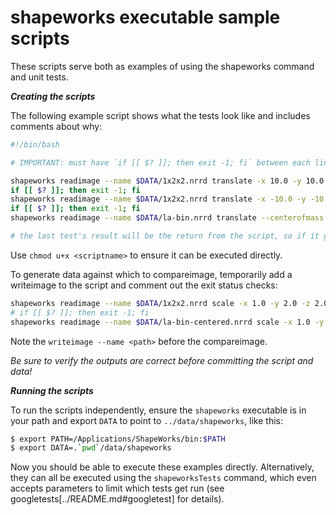 shapeworks executable sample scripts
=====

These scripts serve both as examples of using the shapeworks command and unit tests.

***Creating the scripts***

The following example script shows what the tests look like and includes comments about why:

```bash
#!/bin/bash

# IMPORTANT: must have `if [[ $? ]]; then exit -1; fi` between each line or an earlier test can fail unnoticed

shapeworks readimage --name $DATA/1x2x2.nrrd translate -x 10.0 -y 10.0 -z 10.0 compareimage --name $DATA/translate1.nrrd
if [[ $? ]]; then exit -1; fi   
shapeworks readimage --name $DATA/1x2x2.nrrd translate -x -10.0 -y -10.0 -z -10.0 compareimage --name $DATA/translate2.nrrd
if [[ $? ]]; then exit -1; fi
shapeworks readimage --name $DATA/la-bin.nrrd translate --centerofmass 1 compareimage --name $DATA/translate_com.nrrd

# the last test's result will be the return from the script, so if it gets this far all the prev tests succeeded
```
Use `chmod u+x <scriptname>` to ensure it can be executed directly.

To generate data against which to compareimage, temporarily add a writeimage to the script and comment out the exit status checks:
```bash
shapeworks readimage --name $DATA/1x2x2.nrrd scale -x 1.0 -y 2.0 -z 2.0 writeimage --name ~/data/sw/tmp/scale1-test.nrrd compareimage --name $DATA/scale1.nrrd
# if [[ $? ]]; then exit -1; fi
shapeworks readimage --name $DATA/la-bin-centered.nrrd scale -x 1.0 -y -2.0 -z -1.0 writeimage --name ~/data/sw/tmp/scale2-test.nrrd compareimage --name $DATA/scale2.nrrd
```
Note the `writeimage --name <path>` before the compareimage.

*_Be sure to verify the outputs are correct before committing the script and data!_*


***Running the scripts***

To run the scripts independently, ensure the `shapeworks` executable is in your path and export `DATA` to point to `../data/shapeworks`, like this:

```bash
$ export PATH=/Applications/ShapeWorks/bin:$PATH
$ export DATA=.`pwd`/data/shapeworks
```

Now you should be able to execute these examples directly.
Alternatively, they can all be executed using the `shapeworksTests` command, which even accepts parameters to limit which tests get run (see googletests[../README.md#googletest] for details).
